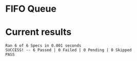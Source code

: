 # FIFO Queue


# Current results
```
Ran 6 of 6 Specs in 0.001 seconds
SUCCESS! -- 6 Passed | 0 Failed | 0 Pending | 0 Skipped
PASS
```